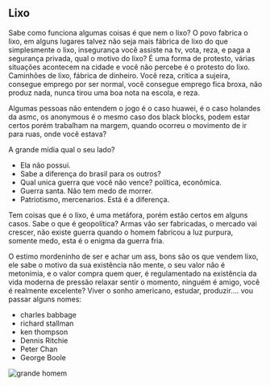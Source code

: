 ## Lixo

Sabe como funciona algumas coisas é que nem o lixo? O povo fabrica o lixo, em alguns lugares talvez não seja mais fábrica de lixo
do que simplesmente o lixo, insegurança você assiste na tv, vota, reza, e paga a segurança privada, qual o motivo do lixo? É uma 
forma de protesto, várias situações acontecem na cidade e você não percebe é o protesto do lixo. Caminhões de lixo, fábrica de 
dinheiro. Você reza, critica a sujeira, consegue emprego por ser normal, você consegue emprego fica broxa, não produz nada, nunca
tirou uma boa nota na escola, e reza.

Algumas pessoas não entendem o jogo é o caso huawei, é o caso holandes da asmc, os anonymous é o mesmo caso dos black blocks, podem
estar certos porém trabalham na margem, quando ocorreu o movimento de ir para ruas, onde você estava? 

A grande mídia qual o seu lado? 
- Ela não possui.
- Sabe a diferença do brasil para os outros?
- Qual unica guerra que você não vence? política, econômica.
- Guerra santa. Não tem medo de morrer.
- Patriotismo, mercenarios. Está é a diferença.

Tem coisas que é o lixo, é uma metáfora, porém estão certos em alguns casos. Sabe o que é geopolítica? Armas vão ser fabricadas, o
mercado vai crescer, não existe guerra quando o homem fabricou a luz purpura, somente medo, esta é o enigma da guerra fria.

O estimo mordeninho de ser e achar um ass, bons são os que vendem lixo, ele sabe o motivo da sua existência não mente, o seu valor não é
metonímia, e o valor compra quem quer, é regulamentado na existência da vida moderna de pressão relaxar sentir o momento, ninguém é amigo, você
é realmente excelente? Viver o sonho americano, estudar, produzir.... vou passar alguns nomes:

- charles babbage
- richard stallman
- ken thompson
- Dennis Ritchie
- Peter Chan
- George Boole


![grande homem](https://i2.wp.com/m.wsj.net/video/20111205/120511reutersputin/120511reutersputin_512x288.jpg)
